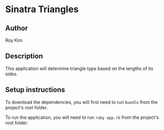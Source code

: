 # Sinatra Triangles

## Author
Roy Kim

## Description
This application will determine triangle type based on the lengths of its sides.

## Setup instructions
To download the dependencies, you will first need to run `bundle` from the project's root folder.

To run the application, you will need to run `ruby app.rb` from the project's root folder.
